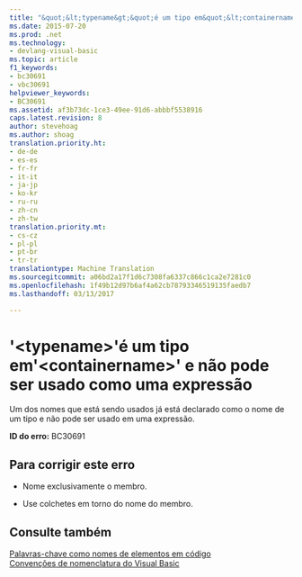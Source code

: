 ```yaml
---
title: "&quot;&lt;typename&gt;&quot;é um tipo em&quot;&lt;containername&gt;&quot; e não pode ser usado como uma expressão | Documentos do Microsoft"
ms.date: 2015-07-20
ms.prod: .net
ms.technology:
- devlang-visual-basic
ms.topic: article
f1_keywords:
- bc30691
- vbc30691
helpviewer_keywords:
- BC30691
ms.assetid: af3b73dc-1ce3-49ee-91d6-abbbf5538916
caps.latest.revision: 8
author: stevehoag
ms.author: shoag
translation.priority.ht:
- de-de
- es-es
- fr-fr
- it-it
- ja-jp
- ko-kr
- ru-ru
- zh-cn
- zh-tw
translation.priority.mt:
- cs-cz
- pl-pl
- pt-br
- tr-tr
translationtype: Machine Translation
ms.sourcegitcommit: a06bd2a17f1d6c7308fa6337c866c1ca2e7281c0
ms.openlocfilehash: 1f49b12d97b6af4a62cb78793346519135faedb7
ms.lasthandoff: 03/13/2017

---
```

# <a name="39lttypenamegt39-is-a-type-in-39ltcontainernamegt39-and-cannot-be-used-as-an-expression"></a>'&lt;typename&gt;'é um tipo em'&lt;containername&gt;' e não pode ser usado como uma expressão
Um dos nomes que está sendo usados já está declarado como o nome de um tipo e não pode ser usado em uma expressão.  
  
 **ID do erro:** BC30691  
  
## <a name="to-correct-this-error"></a>Para corrigir este erro  
  
-   Nome exclusivamente o membro.  
  
-   Use colchetes em torno do nome do membro.  
  
## <a name="see-also"></a>Consulte também  
 [Palavras-chave como nomes de elementos em código](../../visual-basic/programming-guide/program-structure/keywords-as-element-names-in-code.md)   
 [Convenções de nomenclatura do Visual Basic](../../visual-basic/programming-guide/program-structure/naming-conventions.md)
